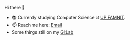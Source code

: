 Hi there 👋

- 📚 Currently studying Computer Science at [UP FAMNIT](https://www.famnit.upr.si/sl/).
- 📫 Reach me here: [Email](mailto:mstih@proton.me)
- Some things still on my [GitLab](https://gitlab.com/mstih)






<!--
- 🔭 I’m currently working on ...
- 🌱 I’m currently learning ...
- 🤔 I’m looking for help with ...
- 💬 Ask me about ...
- 📫 How to reach me: ...
- ⚡ Fun fact: ...

PROBABLY NEVER GONNA USE
- 👯 I’m looking to collaborate on ...
- 😄 Pronouns: ...
-->
